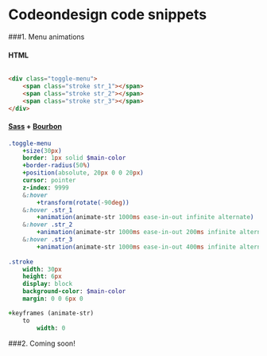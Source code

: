 Codeondesign code snippets
============

###1. Menu animations
    
#### HTML
```html

<div class="toggle-menu">
    <span class="stroke str_1"></span>
    <span class="stroke str_2"></span>
    <span class="stroke str_3"></span>
</div>
```
#### [Sass](http://sass-lang.com/) + [Bourbon](http://bourbon.io/)
``` sass
.toggle-menu
    +size(30px)
    border: 1px solid $main-color
    +border-radius(50%)
    +position(absolute, 20px 0 0 20px)
    cursor: pointer
    z-index: 9999
    &:hover
        +transform(rotate(-90deg))
    &:hover .str_1
        +animation(animate-str 1000ms ease-in-out infinite alternate)
    &:hover .str_2
        +animation(animate-str 1000ms ease-in-out 200ms infinite alternate)
    &:hover .str_3
        +animation(animate-str 1000ms ease-in-out 400ms infinite alternate)
    
.stroke
    width: 30px
    height: 6px
    display: block
    background-color: $main-color
    margin: 0 0 6px 0

+keyframes (animate-str)
    to
        width: 0

```
    
###2. Coming soon!
